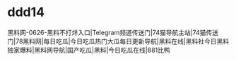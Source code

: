 # ddd14
黑料网-0626-黑料不打烊入口|Telegram频道传送门|74猫导航主站|74猫传送门|78黑料网|每日吃瓜|今日吃瓜热门大瓜每日更新导航|黑料在线|黑料社今日黑料独家爆料|黑料网导航|国产吃瓜|黑料|今日吃瓜在线|881比鸭

